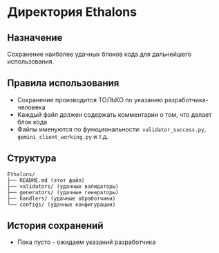 # Директория Ethalons

## Назначение
Сохранение наиболее удачных блоков кода для дальнейшего использования.

## Правила использования
- Сохранение производится ТОЛЬКО по указанию разработчика-человека
- Каждый файл должен содержать комментарии о том, что делает блок кода
- Файлы именуются по функциональности: `validator_success.py`, `gemini_client_working.py` и т.д.

## Структура
```
Ethalons/
├── README.md (этот файл)
├── validators/ (удачные валидаторы)
├── generators/ (удачные генераторы)
├── handlers/ (удачные обработчики)
└── configs/ (удачные конфигурации)
```

## История сохранений
- Пока пусто - ожидаем указаний разработчика




